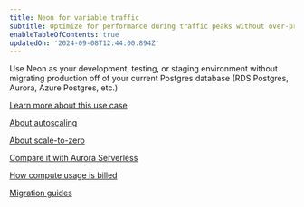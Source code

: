 ```yaml
---
title: Neon for variable traffic
subtitle: Optimize for performance during traffic peaks without over-provisioning with Neon Autoscaling
enableTableOfContents: true
updatedOn: '2024-09-08T12:44:00.894Z'
---
```


Use Neon as your development, testing, or staging environment without migrating production off of your current Postgres database (RDS Postgres, Aurora, Azure Postgres, etc.)

<DetailIconCards>

<a href="/docs/use-cases/about-variable-traffic" description="Learn more about how you can optimize for variable traffic workloads with Neon" icon="gui">Learn more about this use case</a>

<a href="/docs/introduction/autoscaling" description="Neon is a serverless platform—it scales your CPU and memory up and down automatically" icon="chart-bar">About autoscaling</a>

<a href="/docs/introduction/auto-suspend" description="For your non-production workloads, Neon scales all the way down to zero, so you only pay for dev databases when you use them" icon="database">About scale-to-zero</a>

<a href="https://neon.tech/variable-load#why-neon-vs-aurora-serverless" description="Learn the main differences between both platforms" icon="openai">Compare it with Aurora Serverless</a>

<a href="/docs/introduction/usage-metrics#compute" description="Get details on how Neon will bill your variable usage based on compute hours" icon="filter">How compute usage is billed</a>

<a href="/docs/import/migrate-intro" description="Follow our guides to move your data from Azure Postgres, AWS RDS, Amazon Aurora, and others" icon="import">Migration guides</a>

</DetailIconCards>
